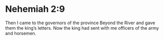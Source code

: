# Nehemiah 2:9

Then I came to the governors of the province Beyond the River and gave them the king’s letters. Now the king had sent with me officers of the army and horsemen.
